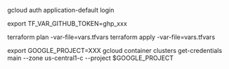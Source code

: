 gcloud auth application-default login

export TF_VAR_GITHUB_TOKEN=ghp_xxx

terraform plan -var-file=vars.tfvars
terraform apply -var-file=vars.tfvars

export GOOGLE_PROJECT=XXX
gcloud container clusters get-credentials main --zone us-central1-c --project $GOOGLE_PROJECT